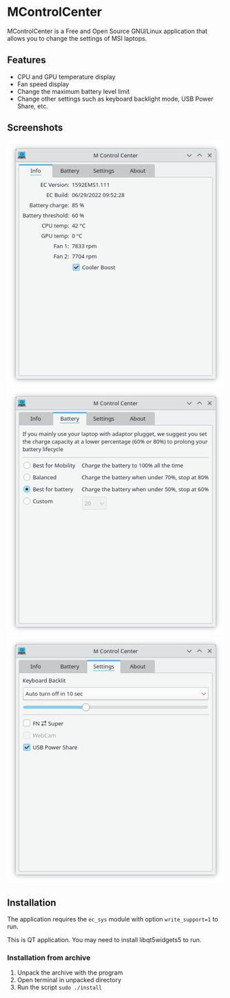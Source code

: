# MControlCenter

MControlCenter is a Free and Open Source GNU/Linux application that allows you to change the settings of MSI laptops.

## Features

 - CPU and GPU temperature display
 - Fan speed display
 - Change the maximum battery level limit
 - Change other settings such as keyboard backlight mode, USB Power Share, etc.

## Screenshots

![Info tab](/docs/img/screenshot_info.png?raw=true)
![Battery tab](/docs/img/screenshot_battery.png?raw=true)
![Settings tab](/docs/img/screenshot_settings.png?raw=true)

## Installation

The application requires the `ec_sys` module with option `write_support=1` to run.

This is QT application. You may need to install libqt5widgets5 to run.

### Installation from archive

1. Unpack the archive with the program
2. Open terminal in unpacked directory
3. Run the script `sudo ./install`
